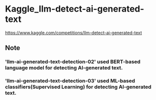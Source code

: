 # Kaggle_llm-detect-ai-generated-text
https://www.kaggle.com/competitions/llm-detect-ai-generated-text

## Note
### 'llm-ai-generated-text-detection-02' used BERT-based language model for detecting AI-generated text.
### 'llm-ai-generated-text-detection-03' used ML-based classifiers(Supervised Learning) for detecting AI-generated text.
